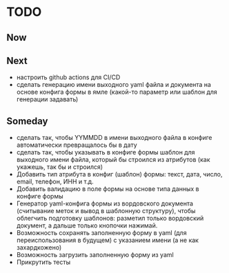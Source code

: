 # TODO

## Now


## Next

- настроить github actions для CI/CD
- сделать генерацию имени выходного yaml файла и документа на основе конфига формы в ямле (какой-то параметр или шаблон для генерации задавать)

## Someday

- сделать так, чтобы YYMMDD в имени выходного файла в конфиге автоматически превращалось бы в дату
- сделать так, чтобы указывать в конфиге формы шаблон для выходного имени файла, который бы строился из атрибутов (как укажешь, так бы и строился)
- Добавить тип атрибута в конфиг (шаблон) формы: текст, дата, число, email, телефон, ИНН и т.д.
- Добавить валидацию в поле формы на основе типа данных в конфиге формы
- Генератор yaml-конфига формы из вордовского документа (считывание меток и вывод в шаблонную структуру), чтобы облегчить подготовку шаблонов: разметил только вордовский документ, а дальше только кнопочки нажимай.
- Возможность сохранять заполненную форму в yaml (для переиспользования в будущем) c указанием имени (а не как захардкожено)
- Возможность загрузить заполненную форму из yaml
- Прикрутить тесты
